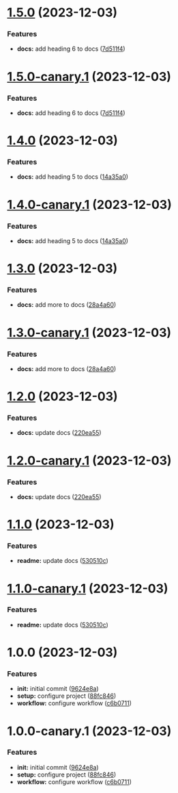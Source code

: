 # [1.5.0](https://github.com/farsabbutt/semantic-release/compare/v1.4.0...v1.5.0) (2023-12-03)


### Features

* **docs:** add heading 6 to docs ([7d511f4](https://github.com/farsabbutt/semantic-release/commit/7d511f4b02d9ddedf72874a1a0ef88f5108f87c2))

# [1.5.0-canary.1](https://github.com/farsabbutt/semantic-release/compare/v1.4.0...v1.5.0-canary.1) (2023-12-03)


### Features

* **docs:** add heading 6 to docs ([7d511f4](https://github.com/farsabbutt/semantic-release/commit/7d511f4b02d9ddedf72874a1a0ef88f5108f87c2))

# [1.4.0](https://github.com/farsabbutt/semantic-release/compare/v1.3.0...v1.4.0) (2023-12-03)


### Features

* **docs:** add heading 5 to docs ([14a35a0](https://github.com/farsabbutt/semantic-release/commit/14a35a07992f371f779e8868af9ec7325562f9cf))

# [1.4.0-canary.1](https://github.com/farsabbutt/semantic-release/compare/v1.3.0...v1.4.0-canary.1) (2023-12-03)


### Features

* **docs:** add heading 5 to docs ([14a35a0](https://github.com/farsabbutt/semantic-release/commit/14a35a07992f371f779e8868af9ec7325562f9cf))

# [1.3.0](https://github.com/farsabbutt/semantic-release/compare/v1.2.0...v1.3.0) (2023-12-03)


### Features

* **docs:** add more to docs ([28a4a60](https://github.com/farsabbutt/semantic-release/commit/28a4a602aa13ef4981e9a02435bfc4402b870151))

# [1.3.0-canary.1](https://github.com/farsabbutt/semantic-release/compare/v1.2.0...v1.3.0-canary.1) (2023-12-03)


### Features

* **docs:** add more to docs ([28a4a60](https://github.com/farsabbutt/semantic-release/commit/28a4a602aa13ef4981e9a02435bfc4402b870151))

# [1.2.0](https://github.com/farsabbutt/semantic-release/compare/v1.1.0...v1.2.0) (2023-12-03)


### Features

* **docs:** update docs ([220ea55](https://github.com/farsabbutt/semantic-release/commit/220ea55c9cbc26223b7afe3c269fc5338cc617ca))

# [1.2.0-canary.1](https://github.com/farsabbutt/semantic-release/compare/v1.1.0...v1.2.0-canary.1) (2023-12-03)


### Features

* **docs:** update docs ([220ea55](https://github.com/farsabbutt/semantic-release/commit/220ea55c9cbc26223b7afe3c269fc5338cc617ca))

# [1.1.0](https://github.com/farsabbutt/semantic-release/compare/v1.0.0...v1.1.0) (2023-12-03)


### Features

* **readme:** update docs ([530510c](https://github.com/farsabbutt/semantic-release/commit/530510c9057bf8b8fe2aa72e5f3d46e341c81efb))

# [1.1.0-canary.1](https://github.com/farsabbutt/semantic-release/compare/v1.0.0...v1.1.0-canary.1) (2023-12-03)


### Features

* **readme:** update docs ([530510c](https://github.com/farsabbutt/semantic-release/commit/530510c9057bf8b8fe2aa72e5f3d46e341c81efb))

# 1.0.0 (2023-12-03)


### Features

* **init:** initial commit ([9624e8a](https://github.com/farsabbutt/semantic-release/commit/9624e8a11f216a2a02f862d15c7ddf9ad2214a83))
* **setup:** configure project ([88fc846](https://github.com/farsabbutt/semantic-release/commit/88fc846a9ffcec047df96c86e042b7bf55a26be8))
* **workflow:** configure workflow ([c6b0711](https://github.com/farsabbutt/semantic-release/commit/c6b0711b41187b343bf7a4262c53d8b2b8521255))

# 1.0.0-canary.1 (2023-12-03)


### Features

* **init:** initial commit ([9624e8a](https://github.com/farsabbutt/semantic-release/commit/9624e8a11f216a2a02f862d15c7ddf9ad2214a83))
* **setup:** configure project ([88fc846](https://github.com/farsabbutt/semantic-release/commit/88fc846a9ffcec047df96c86e042b7bf55a26be8))
* **workflow:** configure workflow ([c6b0711](https://github.com/farsabbutt/semantic-release/commit/c6b0711b41187b343bf7a4262c53d8b2b8521255))
